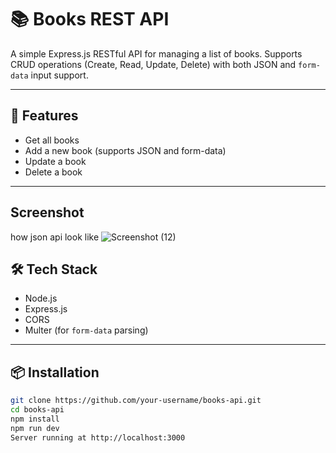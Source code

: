 # 📚 Books REST API

A simple Express.js RESTful API for managing a list of books. Supports CRUD operations (Create, Read, Update, Delete) with both JSON and `form-data` input support.

---

## 🚀 Features

- Get all books
- Add a new book (supports JSON and form-data)
- Update a book
- Delete a book

---

## Screenshot

how json api look like
![Screenshot (12)](https://github.com/user-attachments/assets/94363173-b4ca-487b-a230-584ca62b0090)


## 🛠️ Tech Stack

- Node.js
- Express.js
- CORS
- Multer (for `form-data` parsing)

---

## 📦 Installation

```bash
git clone https://github.com/your-username/books-api.git
cd books-api
npm install
npm run dev
Server running at http://localhost:3000
